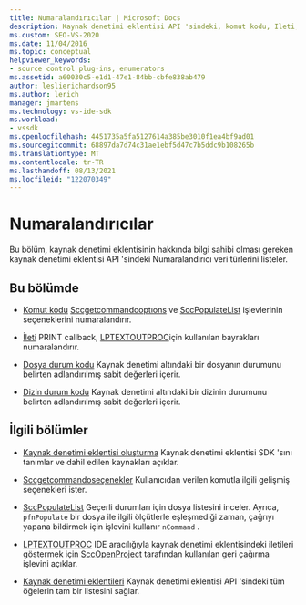 ```yaml
---
title: Numaralandırıcılar | Microsoft Docs
description: Kaynak denetimi eklentisi API 'sindeki, komut kodu, Ileti, dosya durum kodu ve Dizin durum kodu gibi Numaralandırıcı veri türleri hakkında bilgi edinin.
ms.custom: SEO-VS-2020
ms.date: 11/04/2016
ms.topic: conceptual
helpviewer_keywords:
- source control plug-ins, enumerators
ms.assetid: a60030c5-e1d1-47e1-84bb-cbfe838ab479
author: leslierichardson95
ms.author: lerich
manager: jmartens
ms.technology: vs-ide-sdk
ms.workload:
- vssdk
ms.openlocfilehash: 4451735a5fa5127614a385be3010f1ea4bf9ad01
ms.sourcegitcommit: 68897da7d74c31ae1ebf5d47c7b5ddc9b108265b
ms.translationtype: MT
ms.contentlocale: tr-TR
ms.lasthandoff: 08/13/2021
ms.locfileid: "122070349"
---
```

# <a name="enumerators"></a>Numaralandırıcılar
Bu bölüm, kaynak denetimi eklentisinin hakkında bilgi sahibi olması gereken kaynak denetimi eklentisi API 'sindeki Numaralandırıcı veri türlerini listeler.

## <a name="in-this-section"></a>Bu bölümde
- [Komut kodu](../extensibility/command-code-enumerator.md) [Sccgetcommandooptıons](../extensibility/sccgetcommandoptions-function.md) ve [SccPopulateList](../extensibility/sccpopulatelist-function.md) işlevlerinin seçeneklerini numaralandırır.

- [İleti](../extensibility/message-enumerator.md) PRINT callback, [LPTEXTOUTPROC](../extensibility/lptextoutproc.md)için kullanılan bayrakları numaralandırır.

- [Dosya durum kodu](../extensibility/file-status-code-enumerator.md) Kaynak denetimi altındaki bir dosyanın durumunu belirten adlandırılmış sabit değerleri içerir.

- [Dizin durum kodu](../extensibility/directory-status-code-enumerator.md) Kaynak denetimi altındaki bir dizinin durumunu belirten adlandırılmış sabit değerleri içerir.

## <a name="related-sections"></a>İlgili bölümler
- [Kaynak denetimi eklentisi oluşturma](../extensibility/internals/creating-a-source-control-plug-in.md) Kaynak denetimi eklentisi SDK 'sını tanımlar ve dahil edilen kaynakları açıklar.

- [Sccgetcommandoseçenekler](../extensibility/sccgetcommandoptions-function.md) Kullanıcıdan verilen komutla ilgili gelişmiş seçenekleri ister.

- [SccPopulateList](../extensibility/sccpopulatelist-function.md) Geçerli durumları için dosya listesini inceler. Ayrıca, `pfnPopulate` bir dosya ile ilgili ölçütlerle eşleşmediği zaman, çağrıyı yapana bildirmek için işlevini kullanır `nCommand` .

- [LPTEXTOUTPROC](../extensibility/lptextoutproc.md) IDE aracılığıyla kaynak denetimi eklentisindeki iletileri göstermek için [SccOpenProject](../extensibility/sccopenproject-function.md) tarafından kullanılan geri çağırma işlevini açıklar.

- [Kaynak denetimi eklentileri](../extensibility/source-control-plug-ins.md) Kaynak denetimi eklentisi API 'sindeki tüm öğelerin tam bir listesini sağlar.
